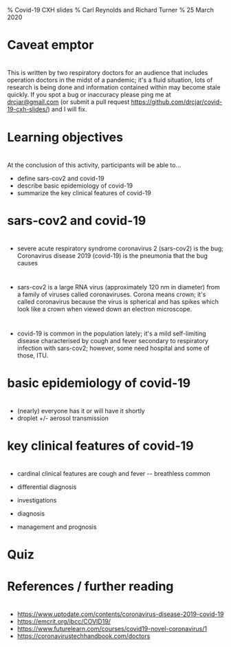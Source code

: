 % Covid-19 CXH slides
% Carl Reynolds and Richard Turner
% 25 March 2020

# Caveat emptor

#

This is written by two respiratory doctors for an audience that includes operation doctors in the midst of a pandemic; it's a fluid situation, lots of research is being done and information contained within may become stale quickly. If you spot a bug or inaccuracy please ping me at drcjar@gmail.com (or submit a pull request https://github.com/drcjar/covid-19-cxh-slides/) and I will fix.

# Learning objectives

#

At the conclusion of this activity, participants will be able to...

- define sars-cov2 and covid-19
- describe basic epidemiology of covid-19
- summarize the key clinical features of covid-19 

# sars-cov2 and covid-19

#

- severe acute respiratory syndrome coronavirus 2 (sars-cov2) is the bug; Coronavirus disease 2019 (covid-19) is the pneumonia that the bug causes

#

- sars-cov2 is a large RNA virus (approximately 120 nm in diameter) from a family of viruses called coronaviruses. Corona means crown; it's called coronavirus because the virus is spherical and has spikes which look like a crown when viewed down an electron microscope.

#

- covid-19 is common in the population lately; it's a mild self-limiting disease characterised by cough and fever secondary to respiratory infection with sars-cov2; however, some need hospital and some of those, ITU.

# basic epidemiology of covid-19

#

- (nearly) everyone has it or will have it shortly
- droplet +/- aerosol transmission

# key clinical features of covid-19 

#

- cardinal clinical features are cough and fever
-- breathless common



- differential diagnosis
- investigations
- diagnosis
- management and prognosis


# Quiz

#

# References / further reading

#

- https://www.uptodate.com/contents/coronavirus-disease-2019-covid-19
- https://emcrit.org/ibcc/COVID19/
- https://www.futurelearn.com/courses/covid19-novel-coronavirus/1
- https://coronavirustechhandbook.com/doctors

